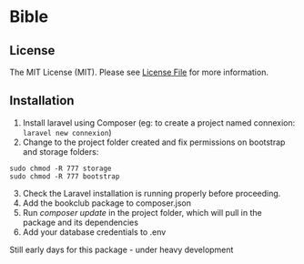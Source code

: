 # Bible

## License

The MIT License (MIT). Please see [License File](LICENSE.md) for more information.

## Installation

1. Install laravel using Composer (eg: to create a project named connexion: `laravel new connexion`)
2. Change to the project folder created and fix permissions on bootstrap and storage folders: 
```
sudo chmod -R 777 storage
sudo chmod -R 777 bootstrap
```
3. Check the Laravel installation is running properly before proceeding. 
4. Add the bookclub package to composer.json 
5. Run *composer update* in the project folder, which will pull in the package and its dependencies
6. Add your database credentials to .env

Still early days for this package - under heavy development
